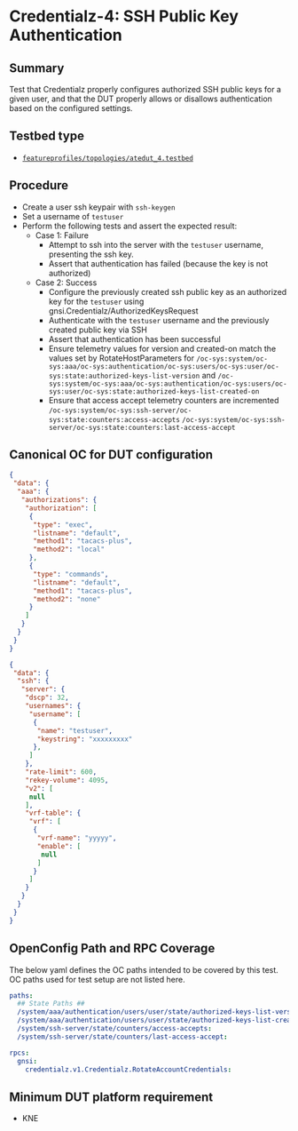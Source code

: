 # Credentialz-4: SSH Public Key Authentication

## Summary

Test that Credentialz properly configures authorized SSH public keys for a given user, and that
the DUT properly allows or disallows authentication based on the configured settings.

## Testbed type
* [`featureprofiles/topologies/atedut_4.testbed`](https://github.com/openconfig/featureprofiles/blob/main/topologies/dut.testbed)

## Procedure

* Create a user ssh keypair with `ssh-keygen`
* Set a username of `testuser`
* Perform the following tests and assert the expected result:
    * Case 1: Failure
        * Attempt to ssh into the server with the `testuser` username, presenting the ssh key.
        * Assert that authentication has failed (because the key is not authorized)
    * Case 2: Success
        * Configure the previously created ssh public key as an authorized key for the
          `testuser` using gnsi.Credentialz/AuthorizedKeysRequest
        * Authenticate with the `testuser` username and the previously created public key via SSH
        * Assert that authentication has been successful
        * Ensure telemetry values for version and created-on match the values set by
          RotateHostParameters for
          `/oc-sys:system/oc-sys:aaa/oc-sys:authentication/oc-sys:users/oc-sys:user/oc-sys:state:authorized-keys-list-version`
          and
          `/oc-sys:system/oc-sys:aaa/oc-sys:authentication/oc-sys:users/oc-sys:user/oc-sys:state:authorized-keys-list-created-on`
        * Ensure that access accept telemetry counters are incremented
          `/oc-sys:system/oc-sys:ssh-server/oc-sys:state:counters:access-accepts`
          `/oc-sys:system/oc-sys:ssh-server/oc-sys:state:counters:last-access-accept`

## Canonical OC for DUT configuration

```json
{
 "data": {
  "aaa": {
   "authorizations": {
    "authorization": [
     {
      "type": "exec",
      "listname": "default",
      "method1": "tacacs-plus",
      "method2": "local"
     },
     {
      "type": "commands",
      "listname": "default",
      "method1": "tacacs-plus",
      "method2": "none"
     }
    ]
   }
  }
 }
}

{
 "data": {
  "ssh": {
   "server": {
    "dscp": 32,
    "usernames": {
     "username": [
      {
       "name": "testuser",
       "keystring": "xxxxxxxxx"
      },
     ]
    },
    "rate-limit": 600,
    "rekey-volume": 4095,
    "v2": [
     null
    ],
    "vrf-table": {
     "vrf": [
      {
       "vrf-name": "yyyyy",
       "enable": [
        null
       ]
      }
     ]
    }
   }
  }
 }        
}
```

## OpenConfig Path and RPC Coverage

The below yaml defines the OC paths intended to be covered by this test. OC paths used for test setup are not listed here.

```yaml
paths:
  ## State Paths ##
  /system/aaa/authentication/users/user/state/authorized-keys-list-version:
  /system/aaa/authentication/users/user/state/authorized-keys-list-created-on:
  /system/ssh-server/state/counters/access-accepts:
  /system/ssh-server/state/counters/last-access-accept:

rpcs:
  gnsi:
    credentialz.v1.Credentialz.RotateAccountCredentials:
```

## Minimum DUT platform requirement
* KNE

